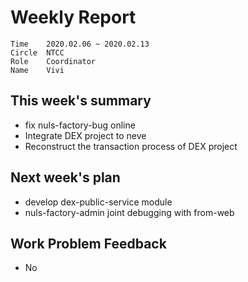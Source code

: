 # Weekly Report 
```
Time	2020.02.06 ~ 2020.02.13
Circle	NTCC
Role	Coordinator
Name	Vivi
```
## This week's summary
- fix nuls-factory-bug online
- Integrate DEX project to neve
- Reconstruct the transaction process of DEX project
## Next week's plan
- develop dex-public-service module
- nuls-factory-admin joint debugging with from-web

## Work Problem Feedback
- No

